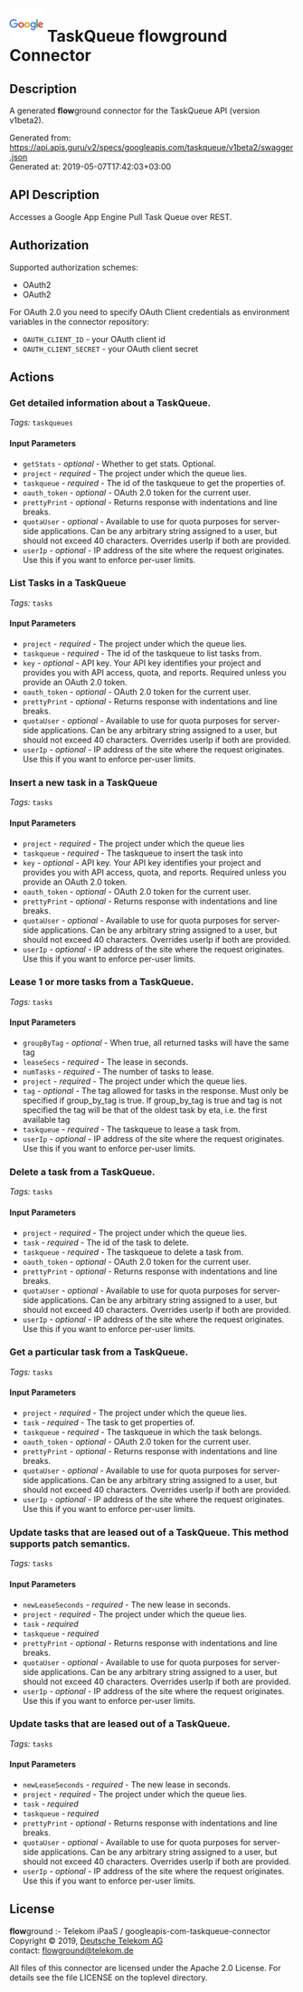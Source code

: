 # ![LOGO](logo.png) TaskQueue **flow**ground Connector

## Description

A generated **flow**ground connector for the TaskQueue API (version v1beta2).

Generated from: https://api.apis.guru/v2/specs/googleapis.com/taskqueue/v1beta2/swagger.json<br/>
Generated at: 2019-05-07T17:42:03+03:00

## API Description

Accesses a Google App Engine Pull Task Queue over REST.

## Authorization

Supported authorization schemes:
- OAuth2
- OAuth2

For OAuth 2.0 you need to specify OAuth Client credentials as environment variables in the connector repository:
* `OAUTH_CLIENT_ID` - your OAuth client id
* `OAUTH_CLIENT_SECRET` - your OAuth client secret

## Actions

### Get detailed information about a TaskQueue.

*Tags:* `taskqueues`

#### Input Parameters
* `getStats` - _optional_ - Whether to get stats. Optional.
* `project` - _required_ - The project under which the queue lies.
* `taskqueue` - _required_ - The id of the taskqueue to get the properties of.
* `oauth_token` - _optional_ - OAuth 2.0 token for the current user.
* `prettyPrint` - _optional_ - Returns response with indentations and line breaks.
* `quotaUser` - _optional_ - Available to use for quota purposes for server-side applications. Can be any arbitrary string assigned to a user, but should not exceed 40 characters. Overrides userIp if both are provided.
* `userIp` - _optional_ - IP address of the site where the request originates. Use this if you want to enforce per-user limits.

### List Tasks in a TaskQueue

*Tags:* `tasks`

#### Input Parameters
* `project` - _required_ - The project under which the queue lies.
* `taskqueue` - _required_ - The id of the taskqueue to list tasks from.
* `key` - _optional_ - API key. Your API key identifies your project and provides you with API access, quota, and reports. Required unless you provide an OAuth 2.0 token.
* `oauth_token` - _optional_ - OAuth 2.0 token for the current user.
* `prettyPrint` - _optional_ - Returns response with indentations and line breaks.
* `quotaUser` - _optional_ - Available to use for quota purposes for server-side applications. Can be any arbitrary string assigned to a user, but should not exceed 40 characters. Overrides userIp if both are provided.
* `userIp` - _optional_ - IP address of the site where the request originates. Use this if you want to enforce per-user limits.

### Insert a new task in a TaskQueue

*Tags:* `tasks`

#### Input Parameters
* `project` - _required_ - The project under which the queue lies
* `taskqueue` - _required_ - The taskqueue to insert the task into
* `key` - _optional_ - API key. Your API key identifies your project and provides you with API access, quota, and reports. Required unless you provide an OAuth 2.0 token.
* `oauth_token` - _optional_ - OAuth 2.0 token for the current user.
* `prettyPrint` - _optional_ - Returns response with indentations and line breaks.
* `quotaUser` - _optional_ - Available to use for quota purposes for server-side applications. Can be any arbitrary string assigned to a user, but should not exceed 40 characters. Overrides userIp if both are provided.
* `userIp` - _optional_ - IP address of the site where the request originates. Use this if you want to enforce per-user limits.

### Lease 1 or more tasks from a TaskQueue.

*Tags:* `tasks`

#### Input Parameters
* `groupByTag` - _optional_ - When true, all returned tasks will have the same tag
* `leaseSecs` - _required_ - The lease in seconds.
* `numTasks` - _required_ - The number of tasks to lease.
* `project` - _required_ - The project under which the queue lies.
* `tag` - _optional_ - The tag allowed for tasks in the response. Must only be specified if group_by_tag is true. If group_by_tag is true and tag is not specified the tag will be that of the oldest task by eta, i.e. the first available tag
* `taskqueue` - _required_ - The taskqueue to lease a task from.
* `userIp` - _optional_ - IP address of the site where the request originates. Use this if you want to enforce per-user limits.

### Delete a task from a TaskQueue.

*Tags:* `tasks`

#### Input Parameters
* `project` - _required_ - The project under which the queue lies.
* `task` - _required_ - The id of the task to delete.
* `taskqueue` - _required_ - The taskqueue to delete a task from.
* `oauth_token` - _optional_ - OAuth 2.0 token for the current user.
* `prettyPrint` - _optional_ - Returns response with indentations and line breaks.
* `quotaUser` - _optional_ - Available to use for quota purposes for server-side applications. Can be any arbitrary string assigned to a user, but should not exceed 40 characters. Overrides userIp if both are provided.
* `userIp` - _optional_ - IP address of the site where the request originates. Use this if you want to enforce per-user limits.

### Get a particular task from a TaskQueue.

*Tags:* `tasks`

#### Input Parameters
* `project` - _required_ - The project under which the queue lies.
* `task` - _required_ - The task to get properties of.
* `taskqueue` - _required_ - The taskqueue in which the task belongs.
* `oauth_token` - _optional_ - OAuth 2.0 token for the current user.
* `prettyPrint` - _optional_ - Returns response with indentations and line breaks.
* `quotaUser` - _optional_ - Available to use for quota purposes for server-side applications. Can be any arbitrary string assigned to a user, but should not exceed 40 characters. Overrides userIp if both are provided.
* `userIp` - _optional_ - IP address of the site where the request originates. Use this if you want to enforce per-user limits.

### Update tasks that are leased out of a TaskQueue. This method supports patch semantics.

*Tags:* `tasks`

#### Input Parameters
* `newLeaseSeconds` - _required_ - The new lease in seconds.
* `project` - _required_ - The project under which the queue lies.
* `task` - _required_
* `taskqueue` - _required_
* `prettyPrint` - _optional_ - Returns response with indentations and line breaks.
* `quotaUser` - _optional_ - Available to use for quota purposes for server-side applications. Can be any arbitrary string assigned to a user, but should not exceed 40 characters. Overrides userIp if both are provided.
* `userIp` - _optional_ - IP address of the site where the request originates. Use this if you want to enforce per-user limits.

### Update tasks that are leased out of a TaskQueue.

*Tags:* `tasks`

#### Input Parameters
* `newLeaseSeconds` - _required_ - The new lease in seconds.
* `project` - _required_ - The project under which the queue lies.
* `task` - _required_
* `taskqueue` - _required_
* `prettyPrint` - _optional_ - Returns response with indentations and line breaks.
* `quotaUser` - _optional_ - Available to use for quota purposes for server-side applications. Can be any arbitrary string assigned to a user, but should not exceed 40 characters. Overrides userIp if both are provided.
* `userIp` - _optional_ - IP address of the site where the request originates. Use this if you want to enforce per-user limits.

## License

**flow**ground :- Telekom iPaaS / googleapis-com-taskqueue-connector<br/>
Copyright © 2019, [Deutsche Telekom AG](https://www.telekom.de)<br/>
contact: flowground@telekom.de

All files of this connector are licensed under the Apache 2.0 License. For details
see the file LICENSE on the toplevel directory.
